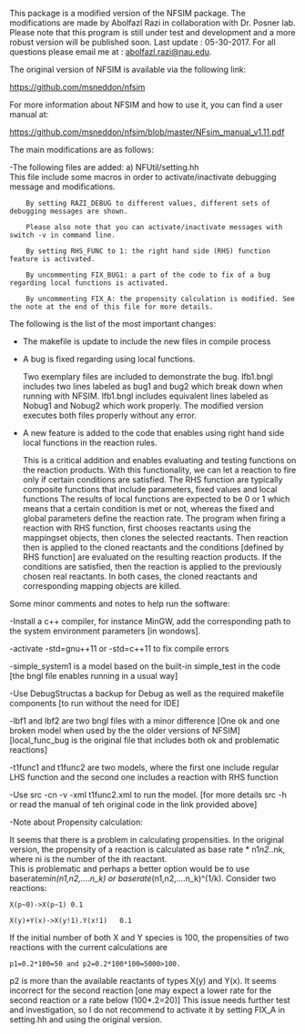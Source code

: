 This package is a modified version of the NFSIM package.
The modifications are made by Abolfazl Razi in collaboration with Dr. Posner lab.
Please note that this program is still under test and development and a more robust version will be published soon. 
Last update : 05-30-2017. 
For all questions please email me at : abolfazl.razi@nau.edu.

The original version of NFSIM is available via the following link: 

https://github.com/msneddon/nfsim

For more information about NFSIM and how to use it, you can find a user manual at:

https://github.com/msneddon/nfsim/blob/master/NFsim_manual_v1.11.pdf


The main modifications are as follows:

-The following files are added:
	a) NFUtil/setting.hh  
		This file include some macros in order to activate/inactivate debugging message and modifications.
		
		By setting RAZI_DEBUG to different values, different sets of debugging messages are shown.
		
		Please also note that you can activate/inactivate messages with switch -v in command line.
		
		By setting RHS_FUNC to 1: the right hand side (RHS) function feature is activated.
		
		By uncommenting FIX_BUG1: a part of the code to fix of a bug regarding local functions is activated.
		
		By uncommenting FIX_A: the propensity calculation is modified. See the note at the end of this file for more details.
			
	
The following is the list of the most important changes:

- The makefile is update to include the new files in compile process

- A bug is fixed regarding using local functions.

	Two exemplary files are included to demonstrate the bug.
		lfb1.bngl includes two lines labeled as bug1 and bug2 which break down when running with NFSIM.
		lfb1.bngl includes equivalent lines labeled as Nobug1 and Nobug2 which work properly.
	The modified version executes both files properly without any error.
	
- A new feature is added to the code that enables using right hand side local functions in the reaction rules.

	This is a critical addition and enables evaluating and testing functions on the reaction products. 
	With this functionality, we can let a reaction to fire only if certain conditions are satisfied. 
	The RHS function are typically composite functions that include parameters, fixed values and local functions
	The results of local functions are expected to be 0 or 1 which means that a certain condition is met or not, whereas the fixed and global parameters define the reaction rate.
	The program when firing a reaction with RHS function, first chooses reactants using the mappingset objects, then clones the selected reactants. 
	Then reaction then is applied to the cloned reactants and the conditions [defined by RHS function] are evaluated on the resulting reaction products.
	If the conditions are satisfied, then the reaction is applied to the previously chosen real reactants. In both cases, the cloned reactants and corresponding mapping objects are killed. 
	
	
Some minor comments and notes to help run the software:

-Install a c++ compiler, for instance MinGW, add the corresponding path to the system environment parameters [in wondows].

-activate -std=gnu++11 or -std=c++11 to fix compile errors

-simple_system1 is a model based on the built-in simple_test in the code [the bngl file enables running in a usual way]

-Use DebugStructas a backup for Debug as well as the required makefile components [to run without the need for IDE]

-lbf1 and lbf2 are two bngl files with a minor difference [One ok and one broken model when used by the the older versions of NFSIM]
[local_func_bug is the original file that includes both ok and problematic reactions]

-t1func1 and t1func2 are two models, where the first one include regular LHS function and the second one includes a reaction with RHS function

-Use src -cn -v -xml t1func2.xml to run the model. [for more details src -h or read the manual of teh original code in the link provided above]
 
-Note about Propensity calculation:

It seems that there is a problem in calculating propensities. In the original version, the propensity of a reaction is calculated as base rate * n1*n2*..nk, where ni is the number of the ith reactant.  
This is problematic and perhaps a better option would be to use baserate*min(n1,n2,....n_k) or baserate*(n1,n2,....n_k)^(1/k).
Consider two reactions: 

	X(p~0)->X(p~1) 0.1  
	
	X(y)+Y(x)->X(y!1).Y(x!1)   0.1
	
If the initial number of both X and Y species is 100, the propensities of two reactions with the current calculations are

	p1=0.2*100=50 and p2=0.2*100*100=5000>100.
p2 is more than the available reactants of types X(y) and Y(x). 
It seems incorrect for the second reaction [one may expect a lower rate for the second reaction or a rate below (100*.2=20)]
This issue needs further test and investigation, so I do not recommend to activate it by setting FIX_A in setting.hh and using the original version.
